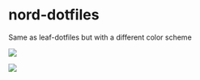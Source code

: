 # nord-dotfiles
Same as leaf-dotfiles but with a different color scheme

![](https://cdn.discordapp.com/attachments/740799578462224404/785159575695130644/unknown.png)

![](https://cdn.discordapp.com/attachments/698222945155153951/784751796630716466/unknown.png)
